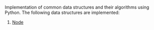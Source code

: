 Implementation of common data structures and their algorithms using Python. 
The following data structures are implemented:

1) [Node](https://github.com/pjkpjk900/python-data-structures/blob/master/node.py)